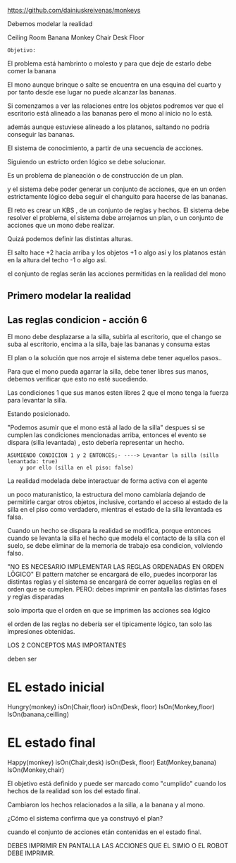 
https://github.com/dainiuskreivenas/monkeys

Debemos modelar la realidad

Ceiling
Room
Banana
Monkey
Chair 
Desk
Floor




	Objetivo:
El problema está hambrinto o molesto y para que deje de estarlo debe comer la banana


El mono aunque brinque o salte se encuentra en una esquina del cuarto y por tanto desde ese lugar no puede alcanzar las bananas.


Si comenzamos a ver las relaciones entre los objetos podremos ver que el escritorio está alineado a las bananas pero el mono al inicio no lo está.


además aunque estuviese alineado a los platanos, saltando no podría conseguir las bananas.




El sistema de conocimiento, a partir de una secuencia de acciones.

Siguiendo un estricto orden lógico se debe solucionar.

Es un problema de planeación o de construcción de un plan.

y el sistema debe poder generar un conjunto de acciones, que en un orden estrictamente lógico deba seguir el changuito para hacerse de las bananas.


El reto es crear un KBS , de un conjunto de reglas y hechos.
El sistema debe resolver el problema, el sistema debe arrojarnos un plan, o un conjunto de acciones que un mono debe realizar.



Quizá podemos definir las distintas alturas.

El salto hace +2 hacia arriba y los objetos +1 o algo así y los platanos están en la altura del techo -1 o algo así.


el conjunto de reglas serán las acciones permitidas en la realidad del mono




## Primero modelar la realidad

## Las reglas condicion - acción 6



El mono debe desplazarse a la silla,
subirla al escritorio,
que el chango se suba al escritorio, encima a la silla,
baje las bananas y consuma estas

El plan o la solución que nos arroje el sistema debe tener aquellos pasos..


Para que el mono pueda agarrar la silla, debe tener libres sus manos, debemos verificar que esto no esté sucediendo.


Las condiciones
	1 que sus manos esten libres
	2 que el mono tenga la fuerza para levantar la silla.

Estando posicionado.


"Podemos asumir que el mono está al lado de la silla"
despues si se cumplen las condiciones mencionadas arriba,
entonces el evento se dispara (silla levantada) , esto debería representar un hecho.


	ASUMIENDO CONDICION 1 y 2 ENTONCES;- ----> Levantar la silla (silla lenantada: true)
		y por ello (silla en el piso: false)

La realidad modelada debe interactuar de forma activa con el agente

un poco maturanistico, la estructura del mono cambiaría dejando de permitirle cargar otros objetos, inclusive, cortando el acceso al estado de la silla en el piso como verdadero, mientras el estado de la silla levantada es falsa.



Cuando un hecho se dispara la realidad se modifica, porque entonces cuando se levanta la silla el hecho que modela el contacto de la silla con el suelo, se debe eliminar de la memoria de trabajo esa condicion, volviendo falso.



 "NO ES NECESARIO IMPLEMENTAR LAS REGLAS ORDENADAS EN ORDEN LÖGICO"
El pattern matcher se encargará de ello, puedes incorporar las distintas reglas y el sistema se encargará de correr aquellas reglas en el orden que se cumplen.
	PERO: debes imprimir en pantalla las distintas fases y reglas disparadas

solo importa que el orden en que se imprimen las acciones sea lógico

el orden de las reglas no debería ser el tipicamente lógico, tan solo las impresiones obtenidas.

LOS 2 CONCEPTOS MAS IMPORTANTES

deben ser

# EL estado inicial

Hungry(monkey)
isOn(Chair,floor)
isOn(Desk, floor)
IsOn(Monkey,floor)
IsOn(banana,ceilling)

# EL estado final

Happy(monkey)
isOn(Chair,desk)
isOn(Desk, floor)
Eat(Monkey,banana)
IsOn(Monkey,chair)


El objetivo está definido y puede ser marcado como "cumplido" cuando los hechos de la realidad son los del estado final.

Cambiaron los hechos relacionados a la silla, a la banana y al mono.

¿Cómo el sistema confirma que ya construyó el plan?

cuando el conjunto de acciones etán contenidas en el estado final.



DEBES IMPRIMIR EN PANTALLA LAS ACCIONES QUE EL SIMIO O EL ROBOT DEBE IMPRIMIR.
